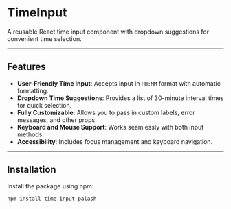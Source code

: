 # TimeInput

A reusable React time input component with dropdown suggestions for convenient time selection.

---

## Features

- **User-Friendly Time Input**: Accepts input in `HH:MM` format with automatic formatting.
- **Dropdown Time Suggestions**: Provides a list of 30-minute interval times for quick selection.
- **Fully Customizable**: Allows you to pass in custom labels, error messages, and other props.
- **Keyboard and Mouse Support**: Works seamlessly with both input methods.
- **Accessibility**: Includes focus management and keyboard navigation.

---

## Installation

Install the package using npm:

```bash
npm install time-input-palash

